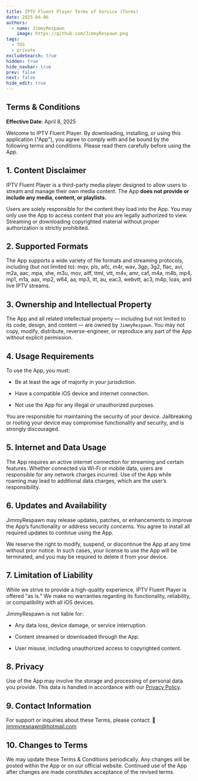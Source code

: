 ```yaml
---
title: IPTV Fluent Player Terms of Service (Terms)
date: 2025-04-06
authors:
  - name: JimmyRespawn
    image: https://github.com/JimmyRespawn.png
tags:
  - TOS
  - private
excludeSearch: true
hidden: true
hide_navbar: true
prev: false
next: false
hide_edit: true
---
```


## Terms & Conditions

**Effective Date**: April 8, 2025

Welcome to IPTV Fluent Player. By downloading, installing, or using this application ("App"), you agree to comply with and be bound by the following terms and conditions. Please read them carefully before using the App.

## 1. Content Disclaimer

IPTV Fluent Player is a third-party media player designed to allow users to stream and manage their own media content. The App **does not provide or include any media, content, or playlists.**

Users are solely responsible for the content they load into the App. You may only use the App to access content that you are legally authorized to view. Streaming or downloading copyrighted material without proper authorization is strictly prohibited.

## 2. Supported Formats

The App supports a wide variety of file formats and streaming protocols, including (but not limited to):
mqv, pls, aifc, m4r, wav, 3gp, 3g2, flac, avi, m2a, aac, mpa, xhe, m3u, mov, aiff, ttml, vtt, m4v, amr, caf, m4a, m4b, mp4, mp1, m1a, aax, mp2, w64, aa, mp3, itt, au, eac3, webvtt, ac3, m4p, loas, and live IPTV streams.

## 3. Ownership and Intellectual Property

The App and all related intellectual property — including but not limited to its code, design, and content — are owned by `JimmyRespawn`. You may not copy, modify, distribute, reverse-engineer, or reproduce any part of the App without explicit permission.

## 4. Usage Requirements

To use the App, you must:

- Be at least the age of majority in your jurisdiction.

- Have a compatible iOS device and internet connection.

- Not use the App for any illegal or unauthorized purposes.

You are responsible for maintaining the security of your device. Jailbreaking or rooting your device may compromise functionality and security, and is strongly discouraged.

## 5. Internet and Data Usage

The App requires an active internet connection for streaming and certain features. Whether connected via Wi-Fi or mobile data, users are responsible for any network charges incurred. Use of the App while roaming may lead to additional data charges, which are the user’s responsibility.

## 6. Updates and Availability

JimmyRespawn may release updates, patches, or enhancements to improve the App’s functionality or address security concerns. You agree to install all required updates to continue using the App.

We reserve the right to modify, suspend, or discontinue the App at any time without prior notice. In such cases, your license to use the App will be terminated, and you may be required to delete it from your device.

## 7. Limitation of Liability

While we strive to provide a high-quality experience, IPTV Fluent Player is offered "as is." We make no warranties regarding its functionality, reliability, or compatibility with all iOS devices.

JimmyRespawn is not liable for:

- Any data loss, device damage, or service interruption.

- Content streamed or downloaded through the App.

- User misuse, including unauthorized access to copyrighted content.

## 8. Privacy

Use of the App may involve the storage and processing of personal data you provide. This data is handled in accordance with our [Privacy Policy](/blog/iptvappprivatepolicy/).

## 9. Contact Information

For support or inquiries about these Terms, please contact:
📧 jimmyrespawn@hotmail.com

## 10. Changes to Terms

We may update these Terms & Conditions periodically. Any changes will be posted within the App or on our official website. Continued use of the App after changes are made constitutes acceptance of the revised terms.
